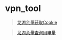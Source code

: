 # vpn_tool


> [龙湖余量获取Cookie](https://raw.githubusercontent.com/wangyaoya/vpn_tool/master/Loon/PlugIn/LongHu/autoGetLongHuCookie.plugin)
 
> [龙湖余量查询用电量](https://raw.githubusercontent.com/wangyaoya/vpn_tool/master/Loon/PlugIn/LongHu/autoSelectLongHuBalance.plugin)